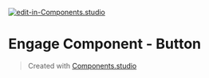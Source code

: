 [![edit-in-Components.studio](https://components.studio/assets/ext/edit_in_cso.svg)](https://components.studio/edit/YqSjex925s7Qm0dpv69L)
# Engage Component - Button

> Created with [Components.studio](https://components.studio)
